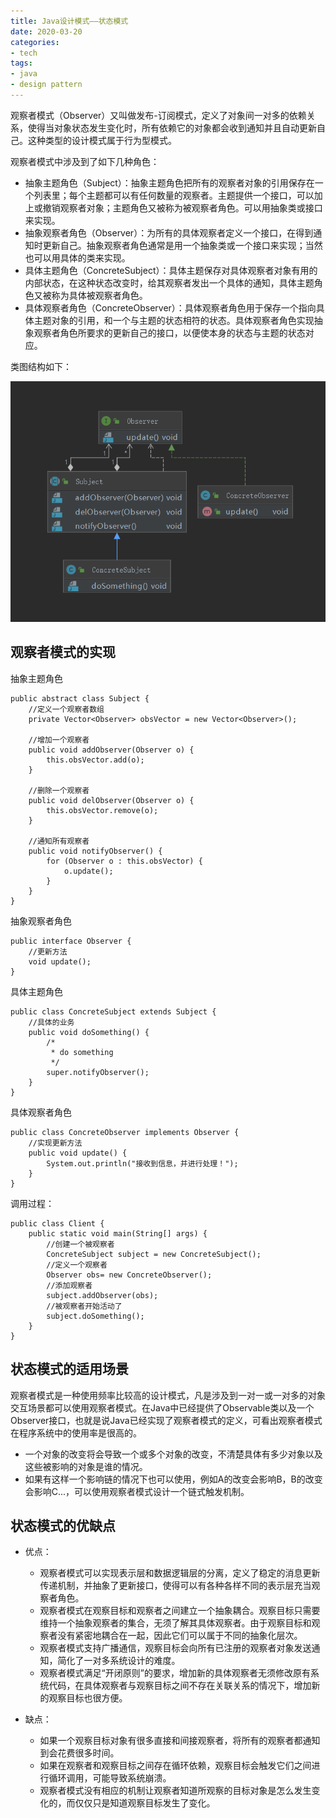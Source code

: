 ```yaml
---
title: Java设计模式——状态模式
date: 2020-03-20
categories:
- tech
tags:
- java
- design pattern
---
```


观察者模式（Observer）又叫做发布-订阅模式，定义了对象间一对多的依赖关系，使得当对象状态发生变化时，所有依赖它的对象都会收到通知并且自动更新自己。这种类型的设计模式属于行为型模式。

<!-- more -->

观察者模式中涉及到了如下几种角色：
+ 抽象主题角色（Subject）：抽象主题角色把所有的观察者对象的引用保存在一个列表里；每个主题都可以有任何数量的观察者。主题提供一个接口，可以加上或撤销观察者对象；主题角色又被称为被观察者角色。可以用抽象类或接口来实现。
+ 抽象观察者角色（Observer）：为所有的具体观察者定义一个接口，在得到通知时更新自己。抽象观察者角色通常是用一个抽象类或一个接口来实现；当然也可以用具体的类来实现。
+ 具体主题角色（ConcreteSubject）：具体主题保存对具体观察者对象有用的内部状态，在这种状态改变时，给其观察者发出一个具体的通知，具体主题角色又被称为具体被观察者角色。
+ 具体观察者角色（ConcreteObserver）：具体观察者角色用于保存一个指向具体主题对象的引用，和一个与主题的状态相符的状态。具体观察者角色实现抽象观察者角色所要求的更新自己的接口，以便使本身的状态与主题的状态对应。


类图结构如下：

![](/assets/upload/2020-03/1584673624.png)


## 观察者模式的实现

抽象主题角色
```
public abstract class Subject {
    //定义一个观察者数组
    private Vector<Observer> obsVector = new Vector<Observer>();
    
    //增加一个观察者
    public void addObserver(Observer o) {
        this.obsVector.add(o);
    }
    
    //删除一个观察者
    public void delObserver(Observer o) {
        this.obsVector.remove(o);
    }
    
    //通知所有观察者
    public void notifyObserver() {
        for (Observer o : this.obsVector) {
            o.update();
        }
    }
}
```

抽象观察者角色
```
public interface Observer {
    //更新方法
    void update();
}
```

具体主题角色
```
public class ConcreteSubject extends Subject {
    //具体的业务
    public void doSomething() {
        /*
         * do something
         */
        super.notifyObserver();
    }
}
```

具体观察者角色
```
public class ConcreteObserver implements Observer {
    //实现更新方法
    public void update() {
        System.out.println("接收到信息，并进行处理！");
    }
}
```

调用过程：
```
public class Client {
    public static void main(String[] args) {
        //创建一个被观察者
        ConcreteSubject subject = new ConcreteSubject();
        //定义一个观察者
        Observer obs= new ConcreteObserver();
        //添加观察者
        subject.addObserver(obs);
        //被观察者开始活动了
        subject.doSomething();
    }
}

```

## 状态模式的适用场景 

观察者模式是一种使用频率比较高的设计模式，凡是涉及到一对一或一对多的对象交互场景都可以使用观察者模式。在Java中已经提供了Observable类以及一个Observer接口，也就是说Java已经实现了观察者模式的定义，可看出观察者模式在程序系统中的使用率是很高的。

+ 一个对象的改变将会导致一个或多个对象的改变，不清楚具体有多少对象以及这些被影响的对象是谁的情况。
+ 如果有这样一个影响链的情况下也可以使用，例如A的改变会影响B，B的改变会影响C...，可以使用观察者模式设计一个链式触发机制。

## 状态模式的优缺点

+ 优点：
    + 观察者模式可以实现表示层和数据逻辑层的分离，定义了稳定的消息更新传递机制，并抽象了更新接口，使得可以有各种各样不同的表示层充当观察者角色。
    + 观察者模式在观察目标和观察者之间建立一个抽象耦合。观察目标只需要维持一个抽象观察者的集合，无须了解其具体观察者。由于观察目标和观察者没有紧密地耦合在一起，因此它们可以属于不同的抽象化层次。
    + 观察者模式支持广播通信，观察目标会向所有已注册的观察者对象发送通知，简化了一对多系统设计的难度。
    + 观察者模式满足“开闭原则”的要求，增加新的具体观察者无须修改原有系统代码，在具体观察者与观察目标之间不存在关联关系的情况下，增加新的观察目标也很方便。

+ 缺点：
    + 如果一个观察目标对象有很多直接和间接观察者，将所有的观察者都通知到会花费很多时间。
    + 如果在观察者和观察目标之间存在循环依赖，观察目标会触发它们之间进行循环调用，可能导致系统崩溃。
    + 观察者模式没有相应的机制让观察者知道所观察的目标对象是怎么发生变化的，而仅仅只是知道观察目标发生了变化。
